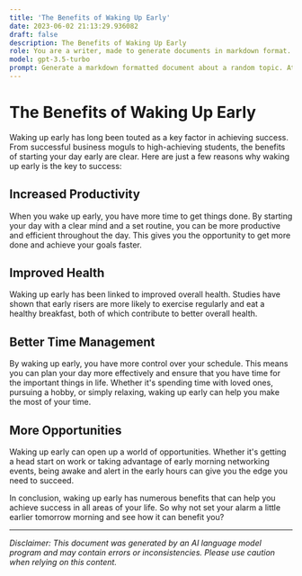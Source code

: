 ```yaml
---
title: 'The Benefits of Waking Up Early'
date: 2023-06-02 21:13:29.936082
draft: false
description: The Benefits of Waking Up Early
role: You are a writer, made to generate documents in markdown format. It is very important that all of the documents you generate are in valid markdown format.
model: gpt-3.5-turbo
prompt: Generate a markdown formatted document about a random topic. At the bottom, include a disclaimer explaining that the document was generated by you. The first line of the document should be the title. Make sure that the entire document is in proper markdown format, using a mix of various tags to make the document visually appealing.
---
```


# The Benefits of Waking Up Early

Waking up early has long been touted as a key factor in achieving success. From successful business moguls to high-achieving students, the benefits of starting your day early are clear. Here are just a few reasons why waking up early is the key to success:

## Increased Productivity

When you wake up early, you have more time to get things done. By starting your day with a clear mind and a set routine, you can be more productive and efficient throughout the day. This gives you the opportunity to get more done and achieve your goals faster.

## Improved Health

Waking up early has been linked to improved overall health. Studies have shown that early risers are more likely to exercise regularly and eat a healthy breakfast, both of which contribute to better overall health.

## Better Time Management

By waking up early, you have more control over your schedule. This means you can plan your day more effectively and ensure that you have time for the important things in life. Whether it's spending time with loved ones, pursuing a hobby, or simply relaxing, waking up early can help you make the most of your time.

## More Opportunities

Waking up early can open up a world of opportunities. Whether it's getting a head start on work or taking advantage of early morning networking events, being awake and alert in the early hours can give you the edge you need to succeed.

In conclusion, waking up early has numerous benefits that can help you achieve success in all areas of your life. So why not set your alarm a little earlier tomorrow morning and see how it can benefit you?

---

*Disclaimer: This document was generated by an AI language model program and may contain errors or inconsistencies. Please use caution when relying on this content.*